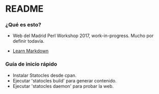 # README #

### ¿Qué es esto? ###

* Web del Madrid Perl Workshop 2017, work-in-progress. Mucho por definir todavía.

* [Learn Markdown](https://bitbucket.org/tutorials/markdowndemo)

### Guía de inicio rápido ###

* Instalar Statocles desde cpan.
* Ejecutar 'statocles build' para generar contenido.
* Ejecutar 'statocles daemon' para probar la web.
